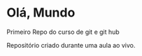 # Olá, Mundo
 Primeiro Repo do curso de git e git hub

 Repositório criado durante uma aula ao vivo.
 